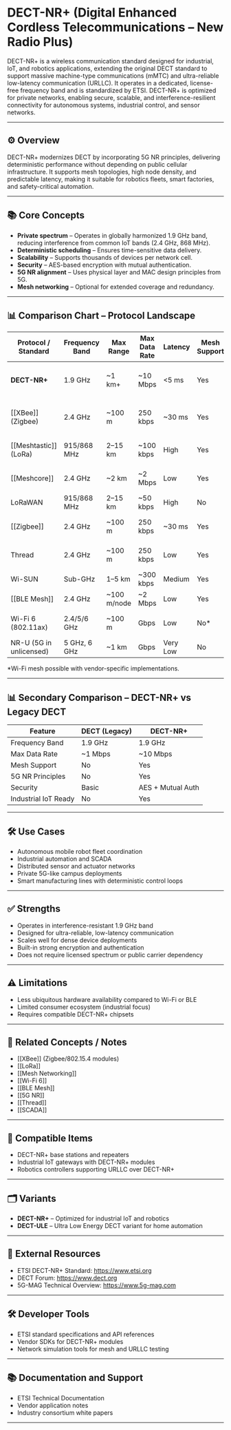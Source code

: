 # DECT-NR+ (Digital Enhanced Cordless Telecommunications – New Radio Plus)

DECT-NR+ is a wireless communication standard designed for industrial, IoT, and robotics applications, extending the original DECT standard to support massive machine-type communications (mMTC) and ultra-reliable low-latency communication (URLLC). It operates in a dedicated, license-free frequency band and is standardized by ETSI. DECT-NR+ is optimized for private networks, enabling secure, scalable, and interference-resilient connectivity for autonomous systems, industrial control, and sensor networks.

---

## ⚙️ Overview

DECT-NR+ modernizes DECT by incorporating 5G NR principles, delivering deterministic performance without depending on public cellular infrastructure. It supports mesh topologies, high node density, and predictable latency, making it suitable for robotics fleets, smart factories, and safety-critical automation.

---

## 📚 Core Concepts

- **Private spectrum** – Operates in globally harmonized 1.9 GHz band, reducing interference from common IoT bands (2.4 GHz, 868 MHz).
- **Deterministic scheduling** – Ensures time-sensitive data delivery.
- **Scalability** – Supports thousands of devices per network cell.
- **Security** – AES-based encryption with mutual authentication.
- **5G NR alignment** – Uses physical layer and MAC design principles from 5G.
- **Mesh networking** – Optional for extended coverage and redundancy.

---

## 📊 Comparison Chart – Protocol Landscape

| Protocol / Standard         | Frequency Band       | Max Range       | Max Data Rate | Latency     | Mesh Support | Security Level | Typical Use Case |
|-----------------------------|----------------------|-----------------|---------------|-------------|--------------|----------------|------------------|
| **DECT-NR+**                | 1.9 GHz              | ~1 km+          | ~10 Mbps      | <5 ms       | Yes          | High           | Industrial IoT, robotics fleets |
| [[XBee]] (Zigbee)           | 2.4 GHz              | ~100 m          | 250 kbps      | ~30 ms      | Yes          | Medium         | Sensor networks, home automation |
| [[Meshtastic]] (LoRa)       | 915/868 MHz          | 2–15 km         | ~100 kbps     | High        | Yes          | Medium         | Long-range text, GPS mesh |
| [[Meshcore]]                | 2.4 GHz              | ~2 km           | ~2 Mbps       | Low         | Yes          | Medium-High    | Tactical mesh networks |
| LoRaWAN                     | 915/868 MHz          | 2–15 km         | ~50 kbps      | High        | No           | Medium         | Remote sensing |
| [[Zigbee]]                  | 2.4 GHz              | ~100 m          | 250 kbps      | ~30 ms      | Yes          | Medium         | Home & building automation |
| Thread                      | 2.4 GHz              | ~100 m          | 250 kbps      | Low         | Yes          | Medium         | Smart home mesh |
| Wi-SUN                      | Sub-GHz              | 1–5 km          | ~300 kbps     | Medium      | Yes          | High           | Utility networks |
| [[BLE Mesh]]                | 2.4 GHz              | ~100 m/node     | ~2 Mbps       | Low         | Yes          | High           | Wearables, lighting |
| Wi-Fi 6 (802.11ax)          | 2.4/5/6 GHz          | ~100 m          | Gbps          | Low         | No*          | High           | High-bandwidth robotics |
| NR-U (5G in unlicensed)     | 5 GHz, 6 GHz         | ~1 km           | Gbps          | Very Low    | No           | High           | Private 5G |

\*Wi-Fi mesh possible with vendor-specific implementations.

---

## 📊 Secondary Comparison – DECT-NR+ vs Legacy DECT

| Feature                     | DECT (Legacy)        | DECT-NR+        |
|-----------------------------|----------------------|-----------------|
| Frequency Band              | 1.9 GHz              | 1.9 GHz         |
| Max Data Rate               | ~1 Mbps              | ~10 Mbps        |
| Mesh Support                | No                   | Yes             |
| 5G NR Principles            | No                   | Yes             |
| Security                    | Basic                | AES + Mutual Auth |
| Industrial IoT Ready        | No                   | Yes             |

---

## 🛠 Use Cases

- Autonomous mobile robot fleet coordination
- Industrial automation and SCADA
- Distributed sensor and actuator networks
- Private 5G-like campus deployments
- Smart manufacturing lines with deterministic control loops

---

## ✅ Strengths

- Operates in interference-resistant 1.9 GHz band
- Designed for ultra-reliable, low-latency communication
- Scales well for dense device deployments
- Built-in strong encryption and authentication
- Does not require licensed spectrum or public carrier dependency

---

## ⚠️ Limitations

- Less ubiquitous hardware availability compared to Wi-Fi or BLE
- Limited consumer ecosystem (industrial focus)
- Requires compatible DECT-NR+ chipsets

---

## 🔗 Related Concepts / Notes

- [[XBee]] (Zigbee/802.15.4 modules)
- [[LoRa]]
- [[Mesh Networking]]
- [[Wi-Fi 6]]
- [[BLE Mesh]]
- [[5G NR]]
- [[Thread]]
- [[SCADA]]

---

## 🧩 Compatible Items

- DECT-NR+ base stations and repeaters
- Industrial IoT gateways with DECT-NR+ modules
- Robotics controllers supporting URLLC over DECT-NR+

---

## 🗂 Variants

- **DECT-NR+** – Optimized for industrial IoT and robotics
- **DECT-ULE** – Ultra Low Energy DECT variant for home automation

---

## 📄 External Resources

- ETSI DECT-NR+ Standard: https://www.etsi.org
- DECT Forum: https://www.dect.org
- 5G-MAG Technical Overview: https://www.5g-mag.com

---

## 🛠 Developer Tools

- ETSI standard specifications and API references
- Vendor SDKs for DECT-NR+ modules
- Network simulation tools for mesh and URLLC testing

---

## 📚 Documentation and Support

- ETSI Technical Documentation
- Vendor application notes
- Industry consortium white papers

---
